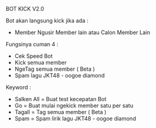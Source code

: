 BOT KICK V2.0

Bot akan langsung kick jika ada :
- Member Ngusir Member lain atau Calon Member Lain

Fungsinya cuman 4 :
- Cek Speed Bot
- Kick semua member
- NgeTag semua member ( Beta )
- Spam lagu JKT48 - oogoe diamond

Keyword :
- Salken All = Buat test kecepatan Bot
- Go = Buat mulai ngekick member satu per satu
- Tagall = Tag semua member ( Beta )
- Spam = Spam lirik lagu JKT48 - oogoe diamond